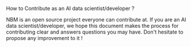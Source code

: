 How to Contribute as an AI data scientist/developer  ? 

NBM is an open source project everyone can contribute at. 
If you are an AI data scientist/developer, we hope this document makes the process for contributing clear and answers questions you may have. 
Don't hesitate to propose any improvement to it ! 

